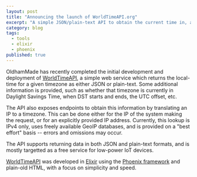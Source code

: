 ```yaml
---
layout: post
title: "Announcing the launch of WorldTimeAPI.org"
excerpt: "A simple JSON/plain-text API to obtain the current time in, and related data about, a timzone."
category: blog
tags:
  - tools
  - elixir
  - phoenix
published: true
---
```


OldhamMade has recently completed the initial development and deployment of [WorldTimeAPI](http://worldtimeapi.org), a simple web service which returns the local-time for a given timezone as either JSON or plain-text. Some additional information is provided, such as whether that timezone is currently in Daylight Savings Time, when DST starts and ends, the UTC offset, etc.

The API also exposes endpoints to obtain this information by translating an IP to a timezone. This can be done either for the IP of the system making the request, or for an explicitly provided IP address. Currently, this lookup is IPv4 only, uses freely available GeoIP databases, and is provided on a "best effort" basis -- errors and omissions may occur.

The API supports returning data in both JSON and plain-text formats, and is mostly targetted as a free service for low-power IoT devices.

[WorldTimeAPI](http://worldtimeapi.org) was developed in [Elixir](https://elixir-lang.org) using the [Phoenix framework](https://phoenixframework.org) and plain-old HTML, with a focus on simplicity and speed.
